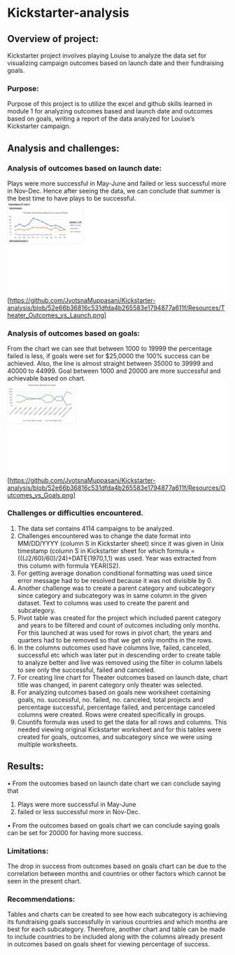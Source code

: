 # Kickstarter-analysis
## Overview of project:
Kickstarter project involves playing Louise to analyze the data set for visualizing campaign outcomes based on launch date and their fundraising goals. 
### Purpose:
Purpose of this project is to utilize the excel and github skills learned in module 1 for analyzing outcomes based and launch date and outcomes based on goals, writing a report of the data analyzed for Louise’s Kickstarter campaign.
## Analysis and challenges:
### Analysis of outcomes based on launch date:
Plays were more successful in May-June and failed or less successful more in Nov-Dec. Hence after seeing the data, we can conclude that summer is the best time to have plays to be successful.
![Theater outcomes based on launch date](Resources/Theater_Outcomes_vs_Launch.png)
[https://github.com/JyotsnaMuppasani/Kickstarter-analysis/blob/52e66b36816c531dfda4b265583e1794877a611f/Resources/Theater_Outcomes_vs_Launch.png]
### Analysis of outcomes based on goals:
From the chart we can see that between 1000 to 19999 the percentage failed is less, if goals were set for $25,0000 the 100% success can be achieved. Also, the line is almost straight between 35000 to 39999 and 40000 to 44999. Goal between 1000 and 20000 are more successful and achievable based on chart. 
![Outcomes based on goals](Resources/Outcomes_vs_Goals.png)
[https://github.com/JyotsnaMuppasani/Kickstarter-analysis/blob/52e66b36816c531dfda4b265583e1794877a611f/Resources/Outcomes_vs_Goals.png]
### Challenges or difficulties encountered.
1.	The data set contains 4114 campaigns to be analyzed. 
2.	Challenges encountered was to change the date format into MM/DD/YYYY (column S in Kickstarter sheet) since it was given in Unix timestamp (column S in Kickstarter sheet for which formula =(((J2/60)/60)/24)+DATE(1970,1,1) was used. Year was extracted from this column with formula YEAR(S2). 
3.	For getting average donation conditional formatting was used since error message had to be resolved because it was not divisible by 0. 
4.	Another challenge was to create a parent category and subcategory since category and subcategory was in same column in the given dataset. Text to columns was used to create the parent and subcategory.
5.	Pivot table was created for the project which included parent category and years to be filtered and count of outcomes including only months. For this launched at was used for rows in pivot chart, the years and quarters had to be removed so that we get only months in the rows.
6.	In the columns outcomes used have columns live, failed, canceled, successful etc which was later put in descending order to create table to analyze better and live was removed using the filter in column labels to see only the successful, failed and canceled.
7.	For creating line chart for Theater outcomes based on launch date, chart title was changed, in parent category only theater was selected.
8.	For analyzing outcomes based on goals new worksheet containing goals, no. successful, no. failed, no. canceled, total projects and percentage successful, percentage failed, and percentage canceled columns were created. Rows were created specifically in groups. 
9.	Countifs formula was used to get the data for all rows and columns. This needed viewing original Kickstarter worksheet and for this tables were created for goals, outcomes, and subcategory since we were using multiple worksheets. 
## Results: 
•	From the outcomes based on launch date chart we can conclude saying that
1.	Plays were more successful in May-June
2.	failed or less successful more in Nov-Dec. 

•	From the outcomes based on goals chart we can conclude saying goals can be set for 20000 for having more success.
### Limitations:
The drop in success from outcomes based on goals chart can be due to the correlation between months and countries or other factors which cannot be seen in the present chart. 
### Recommendations: 
Tables and charts can be created to see how each subcategory is achieving its fundraising goals successfully in various countries and which months are best for each subcategory. Therefore, another chart and table can be made to include countries to be included along with the columns already present in outcomes based on goals sheet for viewing percentage of success.


 



